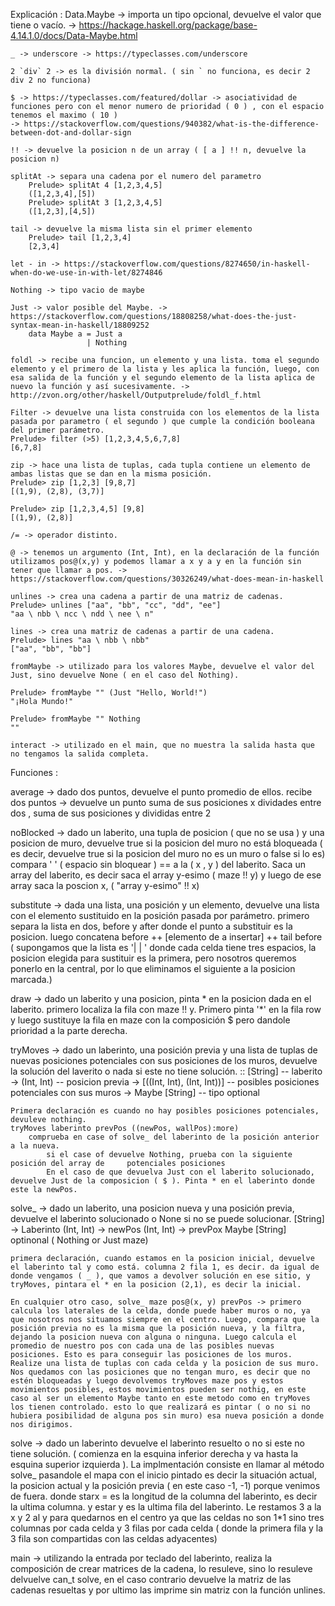 Explicación :
    Data.Maybe -> importa un tipo opcional, devuelve el valor que tiene o vacío. -> https://hackage.haskell.org/package/base-4.14.1.0/docs/Data-Maybe.html

    _ -> underscore -> https://typeclasses.com/underscore

    2 `div` 2 -> es la división normal. ( sin ` no funciona, es decir 2 div 2 no funciona)

    $ -> https://typeclasses.com/featured/dollar -> asociatividad de funciones pero con el menor numero de prioridad ( 0 ) , con el espacio tenemos el maximo ( 10 ) 
    -> https://stackoverflow.com/questions/940382/what-is-the-difference-between-dot-and-dollar-sign

    !! -> devuelve la posicion n de un array ( [ a ] !! n, devuelve la posicion n)

    splitAt -> separa una cadena por el numero del parametro
        Prelude> splitAt 4 [1,2,3,4,5]    
        ([1,2,3,4],[5])  
        Prelude> splitAt 3 [1,2,3,4,5]    
        ([1,2,3],[4,5])

    tail -> devuelve la misma lista sin el primer elemento
        Prelude> tail [1,2,3,4]
        [2,3,4]

    let - in -> https://stackoverflow.com/questions/8274650/in-haskell-when-do-we-use-in-with-let/8274846

    Nothing -> tipo vacio de maybe

    Just -> valor posible del Maybe. -> https://stackoverflow.com/questions/18808258/what-does-the-just-syntax-mean-in-haskell/18809252
        data Maybe a = Just a
                     | Nothing

    foldl -> recibe una funcion, un elemento y una lista. toma el segundo elemento y el primero de la lista y les aplica la función, luego, con esa salida de la función y el segundo elemento de la lista aplica de nuevo la función y así sucesivamente. -> http://zvon.org/other/haskell/Outputprelude/foldl_f.html 

    Filter -> devuelve una lista construida con los elementos de la lista pasada por parametro ( el segundo ) que cumple la condición booleana del primer parámetro.
    Prelude> filter (>5) [1,2,3,4,5,6,7,8]
    [6,7,8]

    zip -> hace una lista de tuplas, cada tupla contiene un elemento de ambas listas que se dan en la misma posición.
    Prelude> zip [1,2,3] [9,8,7]
    [(1,9), (2,8), (3,7)]

    Prelude> zip [1,2,3,4,5] [9,8]
    [(1,9), (2,8)]

    /= -> operador distinto.

    @ -> tenemos un argumento (Int, Int), en la declaración de la función utilizamos pos@(x,y) y podemos llamar a x y a y en la función sin tener que llamar a pos. -> https://stackoverflow.com/questions/30326249/what-does-mean-in-haskell

    unlines -> crea una cadena a partir de una matriz de cadenas.
    Prelude> unlines ["aa", "bb", "cc", "dd", "ee"]
    "aa \ nbb \ ncc \ ndd \ nee \ n"

    lines -> crea una matriz de cadenas a partir de una cadena.
    Prelude> lines "aa \ nbb \ nbb"
    ["aa", "bb", "bb"]
    
    fromMaybe -> utilizado para los valores Maybe, devuelve el valor del Just, sino devuelve None ( en el caso del Nothing).

    Prelude> fromMaybe "" (Just "Hello, World!")
    "¡Hola Mundo!"

    Prelude> fromMaybe "" Nothing
    ""

    interact -> utilizado en el main, que no muestra la salida hasta que no tengamos la salida completa.

Funciones :

average -> dado dos puntos, devuelve el punto promedio de ellos.
    recibe dos puntos -> devuelve un punto
        suma de sus posiciones x dividades entre dos , suma de sus posiciones y divididas entre 2

noBlocked -> dado un laberito, una tupla de posicion ( que no se usa ) y una posicion de muro, devuelve true si la posicion del muro no está bloqueada ( es decir, devuelve true si la posicion del muro no es un muro o false si lo es)
    compara ' ' ( espacio sin bloquear ) == a la ( x , y ) del laberito. Saca un array del laberito, es decir saca el array y-esimo ( maze !! y) y luego de ese array saca la poscion x, ( "array y-esimo" !! x)

substitute -> dada una lista, una posición y un elemento, devuelve una lista con el elemento sustituido en la posición pasada por parámetro.
    primero separa la lista en dos, before y after donde el punto a substituir es la posicion.
    luego concatena before ++ [elemento de a insertar] ++ tail before ( supongamos que la lista es '|   |   ' donde cada celda tiene tres espacios, la posicion elegida para sustituir es la primera, pero nosotros queremos ponerlo en la central, por lo que eliminamos el siguiente a la posicion marcada.) 

draw -> dado un laberito y una posicion, pinta * en la posicion dada en el laberito.
    primero localiza la fila con maze !! y. Primero pinta '*' en la fila row y luego sustituye la fila en maze con la composición $ pero dandole prioridad a la parte derecha.

tryMoves -> dado un laberinto, una posición previa y una lista de tuplas de nuevas posiciones potenciales con sus posiciones de los muros, devuelve la solución del laverito o nada si este no tiene solución.
    :: [String] -- laberito
    -> (Int, Int) -- posicion previa
    -> [((Int, Int), (Int, Int))] -- posibles posiciones potenciales con sus muros
    -> Maybe [String] -- tipo optional

    Primera declaración es cuando no hay posibles posiciones potenciales, devuleve nothing.
    tryMoves laberinto prevPos ((newPos, wallPos):more) 
        comprueba en case of solve_ del laberinto de la posición anterior a la nueva.
            si el case of devuelve Nothing, prueba con la siguiente posición del array de     potenciales posiciones 
            En el caso de que devuelva Just con el laberito solucionado, devuelve Just de la composicion ( $ ). Pinta * en el laberinto donde este la newPos.

solve_ -> dado un laberito, una posicion nueva y una posición previa, devuelve el laberinto solucionado o None si no se puede solucionar.
    [String] ->  Laberinto 
    (Int, Int) -> newPos
    (Int, Int) -> prevPox 
    Maybe [String] optinonal ( Nothing or Just maze)

    primera declaración, cuando estamos en la posicion inicial, devuelve el laberinto tal y como está. columna 2 fila 1, es decir. da igual de donde vengamos ( _ ), que vamos a devolver solución en ese sitio, y tryMoves, pintara el * en la posicion (2,1), es decir la inicial.

    En cualquier otro caso, solve_ maze pos@(x, y) prevPos -> primero calcula los laterales de la celda, donde puede haber muros o no, ya que nosotros nos situamos siempre en el centro. Luego, compara que la posición previa no es la misma que la posición nueva, y la filtra, dejando la posicion nueva con alguna o ninguna. Luego calcula el promedio de nuestro pos con cada una de las posibles nuevas posiciones. Esto es para conseguir las posiciones de los muros. Realize una lista de tuplas con cada celda y la posicion de sus muro. Nos quedamos con las posiciones que no tengan muro, es decir que no estén bloqueadas y luego devolvemos tryMoves maze pos y estos movimientos posibles, estos movimientos pueden ser nothig, en este caso al ser un elemento Maybe tanto en este metodo como en tryMoves los tienen controlado. esto lo que realizará es pintar ( o no si no hubiera posibilidad de alguna pos sin muro) esa nueva posición a donde nos dirigimos.

solve -> dado un laberinto devuelve el laberinto resuelto o no si este no tiene solución. ( comienza en la esquina inferior derecha y va hasta la esquina superior izquierda ). 
    La implmentación consiste en llamar al método solve_ pasandole el mapa con el inicio pintado es decir la situación actual, la posicion actual y la posición previa ( en este caso -1, -1) porque venimos de fuera. donde starx = es la longitud de la columna del laberinto, es decir la ultima columna. y estar y es la ultima fila del laberinto. Le restamos 3 a la x y 2 al y para quedarnos en el centro ya que las celdas no son 1*1 sino 
    tres columnas por cada celda y 3 filas por cada celda ( donde la primera fila y la 3 fila son compartidas con las celdas adyacentes)

main -> utilizando la entrada por teclado del laberinto, realiza la composición de crear matrices de la cadena, lo resuleve, sino lo resuleve delvuelve can_t solve, en el caso contrario devuelve la matriz de las cadenas resueltas y por ultimo las imprime sin matriz con la función unlines.


